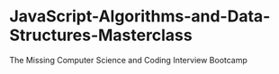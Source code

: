 # JavaScript-Algorithms-and-Data-Structures-Masterclass
 The Missing Computer Science and Coding Interview Bootcamp
